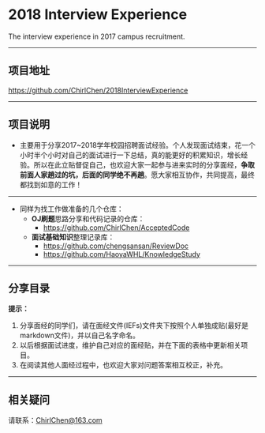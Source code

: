 # 2018 Interview Experience
The interview experience in 2017 campus recruitment.

---
## 项目地址
https://github.com/ChirlChen/2018InterviewExperience

---
## 项目说明
- 主要用于分享2017~2018学年校园招聘面试经验。个人发现面试结束，花一个小时半个小时对自己的面试进行一下总结，真的能更好的积累知识，增长经验。所以在此立贴督促自己，也欢迎大家一起参与进来实时的分享面经，**争取前面人家趟过的坑，后面的同学绝不再趟**。愿大家相互协作，共同提高，最终都找到如意的工作！

---
- 同样为找工作做准备的几个仓库：
    - **OJ刷题**思路分享和代码记录的仓库：
        - https://github.com/ChirlChen/AcceptedCode
    - **面试基础知识**整理记录库：
        - https://github.com/chengsansan/ReviewDoc
        - https://github.com/HaoyaWHL/KnowledgeStudy
---
## 分享目录
 **提示：** 

1. 分享面经的同学们，请在面经文件(IEFs)文件夹下按照个人单独成贴(最好是markdown文件)，并以自己名字命名。 
2. 以后根据面试进度，维护自己对应的面经贴，并在下面的表格中更新相关项目。
3. 在阅读其他人面经过程中，也欢迎大家对问题答案相互校正，补充。

---
## 相关疑问
 请联系：ChirlChen@163.com
